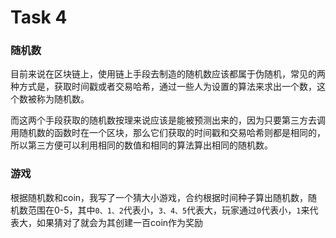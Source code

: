 # Task 4

### 随机数

目前来说在区块链上，使用链上手段去制造的随机数应该都属于伪随机，常见的两种方式是，获取时间戳或者交易哈希，通过一些人为设置的算法来求出一个数，这个数被称为随机数。

而这两个手段获取的随机数按理来说应该是能被预测出来的，因为只要第三方去调用随机数的函数时在一个区块，那么它们获取的时间戳和交易哈希则都是相同的，所以第三方便可以利用相同的数值和相同的算法算出相同的随机数。

### 游戏

根据随机数和coin，我写了一个猜大小游戏，合约根据时间种子算出随机数，随机数范围在0-5，其中`0、1、2`代表小，`3、4、5`代表大，玩家通过`0`代表小，`1`来代表大，如果猜对了就会为其创建一百coin作为奖励
